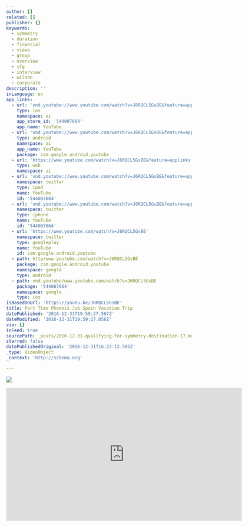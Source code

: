 ```yaml
---
author: []
related: []
publisher: {}
keywords:
  - symmetry
  - duration
  - financial
  - views
  - group
  - overview
  - sfg
  - interview
  - wilson
  - corporate
description: ''
inLanguage: en
app_links:
  - url: 'vnd.youtube://www.youtube.com/watch?v=J6RQCL5GsBE&feature=applinks'
    type: ios
    namespace: ai
    app_store_id: '544007664'
    app_name: YouTube
  - url: 'vnd.youtube://www.youtube.com/watch?v=J6RQCL5GsBE&feature=applinks'
    type: android
    namespace: ai
    app_name: YouTube
    package: com.google.android.youtube
  - url: 'https://www.youtube.com/watch?v=J6RQCL5GsBE&feature=applinks'
    type: web
    namespace: ai
  - url: 'vnd.youtube://www.youtube.com/watch?v=J6RQCL5GsBE&feature=applinks'
    namespace: twitter
    type: ipad
    name: YouTube
    id: '544007664'
  - url: 'vnd.youtube://www.youtube.com/watch?v=J6RQCL5GsBE&feature=applinks'
    namespace: twitter
    type: iphone
    name: YouTube
    id: '544007664'
  - url: 'https://www.youtube.com/watch?v=J6RQCL5GsBE'
    namespace: twitter
    type: googleplay
    name: YouTube
    id: com.google.android.youtube
  - path: http/www.youtube.com/watch?v=J6RQCL5GsBE
    package: com.google.android.youtube
    namespace: google
    type: android
  - path: vnd.youtube/www.youtube.com/watch?v=J6RQCL5GsBE
    package: '544007664'
    namespace: google
    type: ios
isBasedOnUrl: 'https://youtu.be/J6RQCL5GsBE'
title: Part Time Phoenix Job Spain Vacation Trip
datePublished: '2016-12-31T19:59:27.507Z'
dateModified: '2016-12-31T19:59:27.056Z'
via: {}
inFeed: true
sourcePath: _posts/2016-12-31-qualifying-for-symmetry-destination-17.md
starred: false
datePublishedOriginal: '2016-12-31T16:23:12.585Z'
_type: VideoObject
_context: 'http://schema.org'

---
```

![](https://the-grid-user-content.s3-us-west-2.amazonaws.com/cab71c7f-ec60-4983-b53a-1487a5b59c03.jpg)

<iframe src="https://cdn.embedly.com/widgets/media.html?src=https%3A%2F%2Fwww.youtube.com%2Fembed%2FJ6RQCL5GsBE%3Ffeature%3Doembed&amp;url=http%3A%2F%2Fwww.youtube.com%2Fwatch%3Fv%3DJ6RQCL5GsBE&amp;image=https%3A%2F%2Fi.ytimg.com%2Fvi%2FJ6RQCL5GsBE%2Fhqdefault.jpg&amp;key=b7d04c9b404c499eba89ee7072e1c4f7&amp;type=text%2Fhtml&amp;schema=youtube" width="640" height="360" scrolling="no" frameborder="0" allowfullscreen="" style=""></iframe>